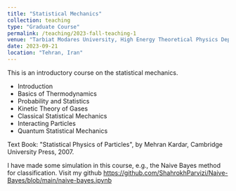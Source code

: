 ```yaml
---
title: "Statistical Mechanics"
collection: teaching
type: "Graduate Course"
permalink: /teaching/2023-fall-teaching-1
venue: "Tarbiat Modares University, High Energy Theoretical Physics Department"
date: 2023-09-21
location: "Tehran, Iran"
---
```


This is an introductory course on the statistical mechanics. 

- Introduction
- Basics of Thermodynamics
- Probability and Statistics
- Kinetic Theory of Gases
- Classical Statistical Mechanics
- Interacting Particles
- Quantum Statistical Mechanics

Text Book: "Statistical Physics of Particles", by Mehran Kardar, Cambridge University Press, 2007.

I have made some simulation in this course, e.g., the Naive Bayes method for classification. Visit my github https://github.com/ShahrokhParvizi/Naive-Bayes/blob/main/naive-bayes.ipynb